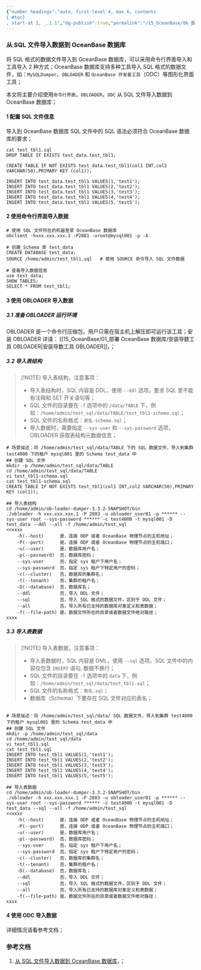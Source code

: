 ```yaml
---
{"number headings":"auto, first-level 4, max 6, contents
{ #toc}
, start-at 1, _.1.1","dg-publish":true,"permalink":"/15_OceanBase/06_数据迁移/从 SQL 文件导入数据到 OceanBase 数据库/","dgPassFrontmatter":true}
---
```



### 从 SQL 文件导入数据到 OceanBase 数据库

将 SQL 格式的数据文件导入到 OceanBase 数据库，可以采用命令行界面导入和工具导入 2 种方式；OceanBase 数据库支持多种工具导入 SQL 格式的数据文件，如：`MySQLDumper`、`OBLOADER` 和 `OceanBase 开发者工具`（ODC）等图形化界面工具；

本文将主要介绍使用`命令行界面`，`OBLOADER`，`ODC` 从 SQL 文件导入数据到 OceanBase 数据库；

#### 1 配置 SQL 文件信息

导入到 OceanBase 数据库 SQL 文件中的 SQL 语法必须符合 OceanBase 数据库的要求；

```shell
cat test_tbl1.sql
DROP TABLE IF EXISTS test_data.test_tbl1;

CREATE TABLE IF NOT EXISTS test_data.test_tbl1(col1 INT,col2 VARCHAR(50),PRIMARY KEY (col1));

INSERT INTO test_data.test_tbl1 VALUES(1,'test1');
INSERT INTO test_data.test_tbl1 VALUES(2,'test2');
INSERT INTO test_data.test_tbl1 VALUES(3,'test3');
INSERT INTO test_data.test_tbl1 VALUES(4,'test4');
INSERT INTO test_data.test_tbl1 VALUES(5,'test5');
```

#### 2 使用命令行界面导入数据

```shell
# 使用 SQL 文件所在的机器登录 OceanBase 数据库
obclient -hxxx.xxx.xxx.1 -P2881 -uroot@mysql001 -p -A

# 创建 Schema 库 test_data
CREATE DATABASE test_data;      
SOURCE /home/admin/test_tbl1.sql   # 使用 SOURCE 命令导入 SQL 文件数据

# 查看导入数据信息
use test_data;
SHOW TABLES;
SELECT * FROM test_tbl1;
```


#### 3 使用 OBLOADER 导入数据
##### 3.1 准备 OBLOADER 运行环境
OBLOADER 是一个命令行压缩包，用户只需在宿主机上解压即可运行该工具；安装 OBLOADER 详请： [[15_OceanBase/01_部署 OceanBase 数据库/安装导数工具 OBLOADER\|安装导数工具 OBLOADER]]，；

##### 3.2 导入表结构

> [!NOTE] 导入表结构，注意事项：
> -   导入表结构时，SQL 内容是 DDL，使用 `--ddl` 选项。要求 SQL 里不能有注释和 SET 开关语句等；
> -   SQL 文件的目录要在 `-f` 选项中的 `/data/TABLE` 下，例如：`/home/admin/test_sql/data/TABLE/test_tbl1-schema.sql`；
> -   SQL 文件的名称格式：`表名-schema.sql`；
> -   导入数据时，需要指定 `--sys-user` 和 `--sys-password` 选项，OBLOADER 获取表结构元数据信息；


```shell
# 场景描述：将 /home/admin/test_sql/data/TABLE 下的 SQL 数据文件，导入到集群 test4000 下的租户 mysql001 里的 Schema test_data 中
## 创建 SQL 文件
mkdir -p /home/admin/test_sql/data/TABLE
cd /home/admin/test_sql/data/TABLE
vi test_tbl1-schema.sql
cat test_tbl1-schema.sql
CREATE TABLE IF NOT EXISTS test_tbl1(col1 INT,col2 VARCHAR(50),PRIMARY KEY (col1));

## 导入表结构
cd /home/admin/ob-loader-dumper-3.3.2-SNAPSHOT/bin
./obloader -h xxx.xxx.xxx.1 -P 2883 -u obloader_user01 -p ****** --sys-user root --sys-password ****** -c test4000 -t mysql001 -D test_data --ddl --all -f /home/admin/test_sql
<<xxxx
	-h(--host)		是，连接 ODP 或者 OceanBase 物理节点的主机地址；
	-P(--port)		是，连接 ODP 或者 OceanBase 物理节点的主机端口；
	-u(--user) 		是，数据库用户名； 		
	-p(--password)	否，数据库密码；
	--sys-user		否，指定 sys 租户下用户名；
	--sys-password	否，指定 sys 租户下特定用户的密码；
	-c(--cluster)	否，数据库的集群名； 		
	-t(--tenant)	否，集群的租户名；		
	-D(--database)	否，数据库名；
	--ddl 			否，导入 DDL 文件；
	--sql 			否，导入 SQL 格式的数据文件，区别于 DDL 文件；
	--all 			否，导入所有已支持的数据库对象定义和表数据；
	-f(--file-path)	是，数据文件所在的目录或者数据文件绝对路径；
xxxx
```


##### 3.3 导入表数据
> [!NOTE] 导入表数据，注意事项：
> -   导入表数据时，SQL 内容是 DML，使用 `--sql` 选项。SQL 文件中的内容仅包含 `INSERT` 语句, 数据不换行；
> -   SQL 文件的目录要在 `-f` 选项中的 `data` 下，例如：`/home/admin/test_sql/data/test_tbl1.sql`；
> -   SQL 文件的名称格式：`表名.sql`；
> -   数据库（Schema）下要存在 SQL 文件对应的表名；

```shell

# 场景描述：将 /home/admin/test_sql/data/ SQL 数据文件，导入到集群 test4000 下的租户 mysql001 里的 Schema test_data 中
## 创建 SQL 文件
mkdir -p /home/admin/test_sql/data
cd /home/admin/test_sql/data
vi test_tbl1.sql
cat test_tbl1.sql
INSERT INTO test_tbl1 VALUES(1,'test1');
INSERT INTO test_tbl1 VALUES(2,'test2');
INSERT INTO test_tbl1 VALUES(3,'test3');
INSERT INTO test_tbl1 VALUES(4,'test4');
INSERT INTO test_tbl1 VALUES(5,'test5');

## 导入表数据
cd /home/admin/ob-loader-dumper-3.3.2-SNAPSHOT/bin
./obloader -h xxx.xxx.xxx.1 -P 2883 -u obloader_user01 -p ****** --sys-user root --sys-password ****** -c test4000 -t mysql001 -D test_data --sql --all -f /home/admin/test_sql
<<xxxx
	-h(--host)		是，连接 ODP 或者 OceanBase 物理节点的主机地址；
	-P(--port)		是，连接 ODP 或者 OceanBase 物理节点的主机端口；
	-u(--user) 		是，数据库用户名； 		
	-p(--password)	否，数据库密码；
	--sys-user		否，指定 sys 租户下用户名；
	--sys-password	否，指定 sys 租户下特定用户的密码；
	-c(--cluster)	否，数据库的集群名； 		
	-t(--tenant)	否，集群的租户名；		
	-D(--database)	否，数据库名；
	--ddl 			否，导入 DDL 文件；
	--sql 			否，导入 SQL 格式的数据文件，区别于 DDL 文件；
	--all 			否，导入所有已支持的数据库对象定义和表数据；
	-f(--file-path)	是，数据文件所在的目录或者数据文件绝对路径；	
xxxx
```


#### 4 使用 ODC 导入数据
详细情况请看参考文档；


### 参考文档
1. [从 SQL 文件导入数据到 OceanBase 数据库](https://www.oceanbase.com/docs/common-oceanbase-database-cn-1000000000217937)，；



